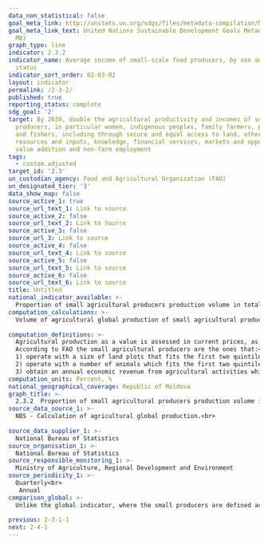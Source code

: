```yaml
---
data_non_statistical: false
goal_meta_link: http://unstats.un.org/sdgs/files/metadata-compilation/Metadata-Goal-2.pdf
goal_meta_link_text: United Nations Sustainable Development Goals Metadata (PDF 4.0
  MB)
graph_type: line
indicator: 2.3.2
indicator_name: Average income of small-scale food producers, by sex and indigenous
  status
indicator_sort_order: 02-03-02
layout: indicator
permalink: /2-3-2/
published: true
reporting_status: complete
sdg_goal: '2'
target: By 2030, double the agricultural productivity and incomes of small-scale food
  producers, in particular women, indigenous peoples, family farmers, pastoralists
  and fishers, including through secure and equal access to land, other productive
  resources and inputs, knowledge, financial services, markets and opportunities for
  value addition and non-farm employment
tags:
  - custom.adjusted
target_id: '2.3'
un_custodian_agency: Food and Agricultural Organization (FAO)
un_designated_tier: '3'
data_show_map: false
source_active_1: true
source_url_text_1: Link to source
source_active_2: false
source_url_text_2: Link to Source
source_active_3: false
source_url_3: Link to source
source_active_4: false
source_url_text_4: Link to source
source_active_5: false
source_url_text_5: Link to source
source_active_6: false
source_url_text_6: Link to source
title: Untitled
national_indicator_available: >-
  Proportion of small agricultural producers production volume in total agricultural production
computation_calculations: >-
  Volume of agricultural global production of small agricultural producers / total volume of agricultural global production <br> 
  
computation_definitions: >-
  Agricultural production as a value is assessed in current prices, as well as in comparable prices – for comparability when calculating the relative indicators and it is determined as the sum of vegetal and animal production.<br> 
  According to FAO the small agricultural producers are the ones that:<br> 
  1) operate with a size of land plots that fits the first two quintiles (under 40%) from the cumulated distribution of the size of land plots at the national level (measured in hectares); and<br> 
  2) operate with a number of animals which fits the first two quintiles (under 40%) of the cumulated distribution of the number of animals per production unit at the national level (measured in livestock units); and<br> 
  3) obtain an annual economic revenue from agricultural activities which fits the first two quintiles (under 40%) out of the cumulated distribution of economic revenues from agricultural activities per production unit at the national level (measured in purchasing power parity in USD), which does not exceed the amount of 34,387 USD at PPP 
computation_units: Percent, %
national_geographical_coverage: Republic of Moldova
graph_title: >-
  2.3.2  Proportion of small agricultural producers production volume in total agricultural production 
source_data_source_1: >-
  NBS - Calculation of agricultural global production.<br> 
  
source_data_supplier_1: >-
  National Bureau of Statistics
source_organisation_1: >-
  National Bureau of Statistics
source_responsible_monitoring_1: >-
  Ministry of Agriculture, Regional Development and Environment
source_periodicity_1: >-
  Quarterly<br> 
   Annual
comparison_global: >-
  Unlike the global indicator, where the small producers are defined according to the definition suggested by FAO, for calculating the national indicator, they use the national definition without sex disaggregation (small agricultural producers - farms with the area of agricultural land plots smaller than 10 ha and the farm).<br> 
  
previous: 2-3-1-1
next: 2-4-1
---
```

